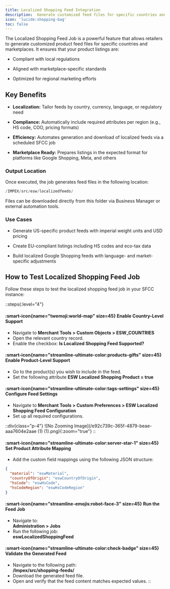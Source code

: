 ```yaml
---
title: Localized Shopping Feed Integration
description:  Generate customized feed files for specific countries and marketplaces.
icon: 'lucide:shopping-bag'
toc: false
---
```


The Localized Shopping Feed Job is a powerful feature that allows retailers to generate customized product feed files for specific countries and marketplaces. It ensures that your product listings are:

- Compliant with local regulations

- Aligned with marketplace-specific standards

- Optimized for regional marketing efforts

## Key Benefits

- **Localization:** Tailor feeds by country, currency, language, or regulatory need

- **Compliance:** Automatically include required attributes per region (e.g., HS code, COO, pricing formats)

- **Efficiency:** Automates generation and download of localized feeds via a scheduled SFCC job

- **Marketplace Ready:** Prepares listings in the expected format for platforms like Google Shopping, Meta, and others

### Output Location

Once executed, the job generates feed files in the following location:

```swift
/IMPEX/src/esw/localizedfeeds/
```
Files can be downloaded directly from this folder via Business Manager or external automation tools.

### Use Cases

- Generate US-specific product feeds with imperial weight units and USD pricing

- Create EU-compliant listings including HS codes and eco-tax data

- Build localized Google Shopping feeds with language- and market-specific adjustments

## How to Test Localized Shopping Feed Job

Follow these steps to test the localized shopping feed job in your SFCC instance:

::steps{:level="4"}

#### :smart-icon{name="twemoji:world-map" size=45} Enable Country-Level Support  

- Navigate to **Merchant Tools > Custom Objects > ESW_COUNTRIES**
- Open the relevant country record.
- Enable the checkbox: **Is Localized Shopping Feed Supported?**


#### :smart-icon{name="streamline-ultimate-color:products-gifts" size=45} Enable Product-Level Support  

- Go to the product(s) you wish to include in the feed.
- Set the following attribute **ESW Localized Shopping Product = true**

#### :smart-icon{name="streamline-ultimate-color:tags-settings" size=45} Configure Feed Settings  

- Navigate to **Merchant Tools > Custom Preferences > ESW Localized Shopping Feed Configuration**
- Set up all required configurations.

::div{class="p-4"}
  ![No Zooming Image](/e92c739c-365f-4879-beae-aaa7604e2aae (1) (1).png){:zoom="true"}
  ::

#### :smart-icon{name="streamline-ultimate-color:server-star-1" size=45} Set Product Attribute Mapping  

- Add the custom field mappings using the following JSON structure:

```json
{
  "material": "eswMaterial",
  "countryOfOrigin": "eswCountryOfOrigin",
  "hsCode": "eswHsCode",
  "hsCodeRegion": "eswHsCodeRegion"
}
```

#### :smart-icon{name="streamline-emojis:robot-face-3" size=45} Run the Feed Job  

- Navigate to:  
  **Administration > Jobs**
- Run the following job:  
  **eswLocalizedShoppingFeed**


#### :smart-icon{name="streamline-ultimate-color:check-badge" size=45} Validate the Generated Feed  

- Navigate to the following path:  
  **/Impex/src/shopping-feeds/**
- Download the generated feed file.
- Open and verify that the feed content matches expected values.
::
